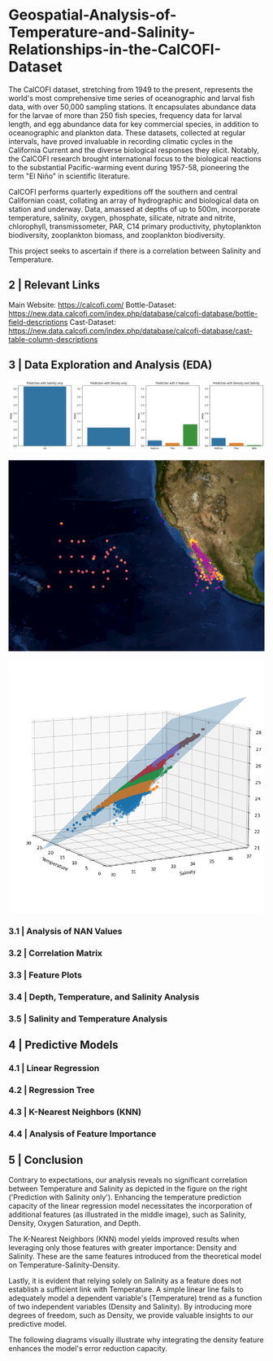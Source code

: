 # Geospatial-Analysis-of-Temperature-and-Salinity-Relationships-in-the-CalCOFI-Dataset

The CalCOFI dataset, stretching from 1949 to the present, represents the world's most comprehensive time series of oceanographic and larval fish data, with over 50,000 sampling stations. It encapsulates abundance data for the larvae of more than 250 fish species, frequency data for larval length, and egg abundance data for key commercial species, in addition to oceanographic and plankton data. These datasets, collected at regular intervals, have proved invaluable in recording climatic cycles in the California Current and the diverse biological responses they elicit. Notably, the CalCOFI research brought international focus to the biological reactions to the substantial Pacific-warming event during 1957-58, pioneering the term "El Niño" in scientific literature.

CalCOFI performs quarterly expeditions off the southern and central Californian coast, collating an array of hydrographic and biological data on station and underway. Data, amassed at depths of up to 500m, incorporate temperature, salinity, oxygen, phosphate, silicate, nitrate and nitrite, chlorophyll, transmissometer, PAR, C14 primary productivity, phytoplankton biodiversity, zooplankton biomass, and zooplankton biodiversity.

This project seeks to ascertain if there is a correlation between Salinity and Temperature.

## 2 | Relevant Links
Main Website: https://calcofi.com/
Bottle-Dataset: https://new.data.calcofi.com/index.php/database/calcofi-database/bottle-field-descriptions
Cast-Dataset: https://new.data.calcofi.com/index.php/database/calcofi-database/cast-table-column-descriptions

## 3 | Data Exploration and Analysis (EDA)

![Machine Learning Image](ML.png)

![EDA Image](eda.png)

![Temperature-Salinity Image](temp_sal.png)

### 3.1 | Analysis of NAN Values

### 3.2 | Correlation Matrix

###  3.3 | Feature Plots

### 3.4 | Depth, Temperature, and Salinity Analysis

###  3.5 | Salinity and Temperature Analysis

## 4 | Predictive Models

###  4.1 | Linear Regression

###  4.2 | Regression Tree

###  4.3 | K-Nearest Neighbors (KNN)

###  4.4 | Analysis of Feature Importance

## 5 | Conclusion
Contrary to expectations, our analysis reveals no significant correlation between Temperature and Salinity as depicted in the figure on the right ('Prediction with Salinity only'). Enhancing the temperature prediction capacity of the linear regression model necessitates the incorporation of additional features (as illustrated in the middle image), such as Salinity, Density, Oxygen Saturation, and Depth.

The K-Nearest Neighbors (KNN) model yields improved results when leveraging only those features with greater importance: Density and Salinity. These are the same features introduced from the theoretical model on Temperature-Salinity-Density.

Lastly, it is evident that relying solely on Salinity as a feature does not establish a sufficient link with Temperature. A simple linear line fails to adequately model a dependent variable's (Temperature) trend as a function of two independent variables (Density and Salinity). By introducing more degrees of freedom, such as Density, we provide valuable insights to our predictive model.

The following diagrams visually illustrate why integrating the density feature enhances the model's error reduction capacity.
